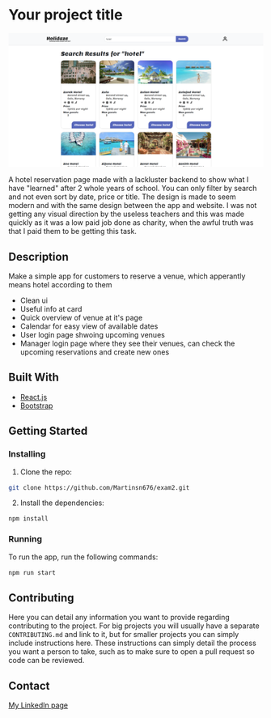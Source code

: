 # Your project title

![image](https://github.com/Martinsn676/exam2/blob/main/hotel%20screenshot.PNG)

A hotel reservation page made with a lackluster backend to show what I have "learned" after 2 whole years of school. You can only filter by search and not even sort by date, price or title. The design is made to seem modern and with the same design between the app and website. I was not getting any visual direction by the useless teachers and this was made quickly as it was a low paid job done as charity, when the awful truth was that I paid them to be getting this task.

## Description

Make a simple app for customers to reserve a venue, which apperantly means hotel according to them

- Clean ui
- Useful info at card
- Quick overview of venue at it's page
- Calendar for easy view of available dates
- User login page shwoing upcoming venues
- Manager login page where they see their venues, can check the upcoming reservations and create new ones

## Built With

- [React.js](https://reactjs.org/)
- [Bootstrap](https://getbootstrap.com)

## Getting Started

### Installing


1. Clone the repo:

```bash
git clone https://github.com/Martinsn676/exam2.git
```

2. Install the dependencies:

```
npm install
```

### Running

To run the app, run the following commands:

```bash
npm run start
```

## Contributing

Here you can detail any information you want to provide regarding contributing to the project. For big projects you will usually have a separate `CONTRIBUTING.md` and link to it, but for smaller projects you can simply include instructions here. These instructions can simply detail the process you want a person to take, such as to make sure to open a pull request so code can be reviewed.

## Contact

[My LinkedIn page](https://www.linkedin.com/in/martin-sk%C3%A5la-nyg%C3%A5rd-0a6120263)

